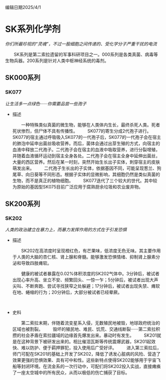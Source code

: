 编辑日期2025/4/1

# SK系列化学剂

*你们所最珍视的“灵魂”，不过一股细胞之间传递的、受化学分子严重干扰的电流*

&emsp;&emsp;SK系列是第二索拉遗留的军事科研项目之一。000系列是各类真菌、病毒等生物兵器。200系列是针对人类中枢神经系统的毒剂。

## SK000系列

### SK077

*让生活多一点绿色······你需要品尝一些孢子*

+ 描述

	&emsp;&emsp;一种特殊类似真菌的微生物，能够在人类体内生长，最终杀死人类。死者死状惨烈，但尸体不具有传播性。
	&emsp;&emsp;SK077的寄生分成2代孢子进行。SK077的宿主通过呼吸吸入SK077的一代孢子后，SK077的一代孢子会在宿主的肺泡中延申出菌丝吸收营养。而后，菌体会通过出芽生殖的方式，向宿主的血液中释放二代孢子。二代孢子会在宿主的血液中吸取营养，进行分裂增殖，并随着血液循环运动到宿主全身各处。二代孢子会在宿主全身中延伸出菌丝，大量的西区营养。然后在某一时刻，突然开始生长出子实体，刺穿宿主的皮肤萌发出来。
	&emsp;&emsp;二代孢子生长出的子实体，依据基因不同，可能呈现葱兰、狗尾草、向日葵等不同形态。根据子实体的显微影响，其细胞仍然是类似真菌的生物，而不是真正的植物细胞。
	&emsp;&emsp;SK077迭代了三个较大的世代。其中较为原始的基因型SK075目前广泛应用于腐熟厨余垃圾和农业废弃物。

## SK200系列

### SK202

*人类的政治建立在暴力上，而暴力发挥作用的方式在于引发恐惧*

+ 描述

	&emsp;&emsp;SK202在高浓度时呈现橙红色，有芒果味，低浓度无色无味。其主要作用于人类的大脑的杏仁核、肾上腺和脊髓。能够激发恐惧情绪、抑制肾上腺素分泌和导致四肢瘫软。
	
	&emsp;&emsp;健康的被试者暴露在0.02%体积浓度的SK202气体中。3分钟后，被试者出现心率升高、坐立不安、频繁回头、一惊一乍；5分钟后，被试者出现大声尖叫、不断奔跑、尝试寻找狭窄之处躲避；17分钟后，被试者出现失禁、瘫软在地、蜷缩的行为；20分钟后，大部分被试者已经晕厥。

<br />

+ 史料

	&emsp;&emsp;第二索拉末期，伴随着流变星系入侵，无数殖民地被毁，地球政府统治的区域也被割裂。
	&emsp;&emsp;毁坏的殖民地、难民、饥荒、交通线断裂······第二索拉积攒的社会矛盾在索拉疆域的边缘首先爆发出来。暴动时有发生。
	&emsp;&emsp;SK201就是在这种背景下被研发出来的。相比催泪瓦斯等传统震爆武器，SK201起效快、难以防护、便于羁押罪犯，投入使用后广受好评。
	&emsp;&emsp;进入第三索拉后，师门可配在SK201的基础上开发了SK202，降低了诱发心脏病的风险、营造了效果更强的恐惧效果、具有可中和性。这些新特点使得SK202能够用于宇宙飞船等封闭环境。在流金系的一次行动中，可配们将SK202投入实战，直接瘫痪了一座太空城中的所有民众，从而以极低的伤亡捕获了目标。